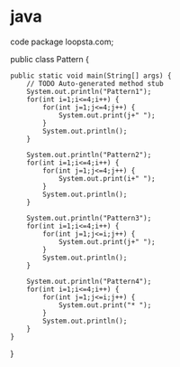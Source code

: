 # java
code
package loopsta.com;

public class Pattern {

	public static void main(String[] args) {
		// TODO Auto-generated method stub
		System.out.println("Pattern1");
		for(int i=1;i<=4;i++) {
			for(int j=1;j<=4;j++) {
				System.out.print(j+" ");
			}
			System.out.println();
		}
		
		System.out.println("Pattern2");
		for(int i=1;i<=4;i++) {
			for(int j=1;j<=4;j++) {
				System.out.print(i+" ");
			}
			System.out.println();
		}
		
		System.out.println("Pattern3");
		for(int i=1;i<=4;i++) {
			for(int j=1;j<=i;j++) {
				System.out.print(j+" ");
			}
			System.out.println();
		}
			
		System.out.println("Pattern4");
		for(int i=1;i<=4;i++) {
			for(int j=1;j<=i;j++) {
				System.out.print("* ");
			}
			System.out.println();
		}
	}

}
